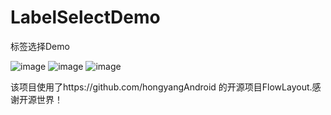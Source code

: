 # LabelSelectDemo
标签选择Demo

![image](https://github.com/brucevanfdm/LabelSelectDemo/raw/master/app/screenshot/QQ20160814224127.png)
![image](https://github.com/brucevanfdm/LabelSelectDemo/raw/master/app/screenshot/QQ20160814224155.png)
![image](https://github.com/brucevanfdm/LabelSelectDemo/raw/master/app/screenshot/QQ20160814224229.png)

该项目使用了https://github.com/hongyangAndroid 的开源项目FlowLayout.感谢开源世界！
